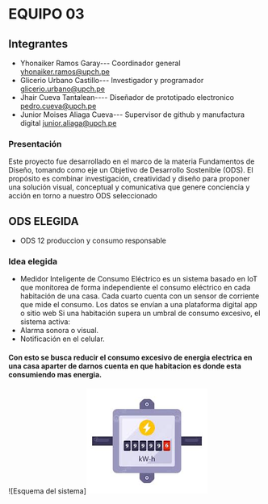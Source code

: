 # EQUIPO 03
## Integrantes
- Yhonaiker Ramos Garay--- Coordinador general yhonaiker.ramos@upch.pe
- Glicerio Urbano Castillo--- Investigador y programador glicerio.urbano@upch.pe
- Jhair Cueva Tantalean---- Diseñador de prototipado electronico   pedro.cueva@upch.pe
- Junior Moises Aliaga Cueva--- Supervisor de github y manufactura digital junior.aliaga@upch.pe 
### Presentación 
Este proyecto fue desarrollado en el marco de la materia Fundamentos de Diseño, tomando como eje un Objetivo de Desarrollo Sostenible (ODS).
El propósito es combinar investigación, creatividad y diseño para proponer una solución visual, conceptual y comunicativa que genere conciencia y acción en torno a nuestro ODS seleccionado
## ODS ELEGIDA
- ODS 12 produccion y consumo responsable 
### Idea elegida 
- Medidor Inteligente de Consumo Eléctrico es un sistema basado en IoT que monitorea de forma independiente el consumo eléctrico en cada habitación de una casa.
Cada cuarto cuenta con un sensor de corriente que mide el consumo.
Los datos se envían a una plataforma digital app o sitio web
Si una habitación supera un umbral de consumo excesivo, el sistema activa:
- Alarma sonora o visual.
- Notificación en el celular.
#### Con esto se busca reducir el consumo excesivo de energia electrica en una casa aparter de darnos cuenta en que habitacion es donde esta consumiendo mas energia.
![Esquema del sistema]![alt text](energia.jpg)

